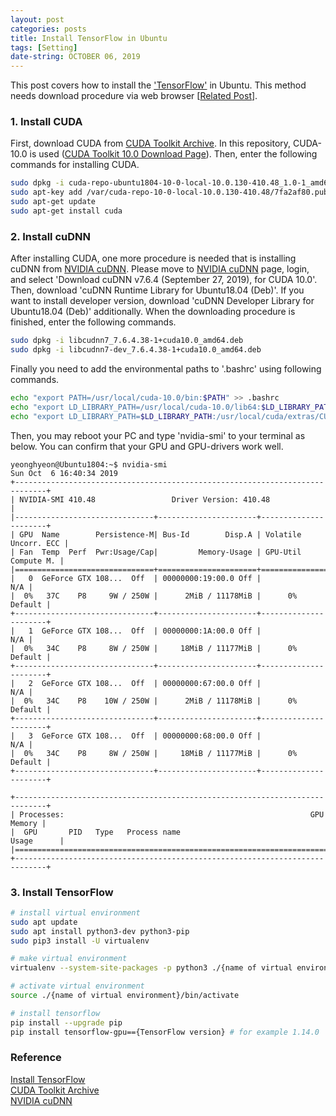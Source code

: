 ```yaml
---
layout: post
categories: posts
title: Install TensorFlow in Ubuntu
tags: [Setting]
date-string: OCTOBER 06, 2019
---
```


This post covers how to install the <a href="http://www.tensorflow.org">'TensorFlow'</a> in Ubuntu. This method needs download procedure via web browser [<a href="https://yeonghyeon.github.io/posts/2019-08-19/install-tensorflow.html">Related Post<a>].

### 1. Install CUDA

First, download CUDA from <a href="https://developer.nvidia.com/cuda-toolkit-archive">CUDA Toolkit Archive</a>. In this repository, CUDA-10.0 is used (<a href="https://developer.nvidia.com/cuda-10.0-download-archive?target_os=Linux&target_arch=x86_64&target_distro=Ubuntu&target_version=1804&target_type=deblocal">CUDA Toolkit 10.0 Download Page</a>). Then, enter the following commands for installing CUDA.

``` sh
sudo dpkg -i cuda-repo-ubuntu1804-10-0-local-10.0.130-410.48_1.0-1_amd64.deb
sudo apt-key add /var/cuda-repo-10-0-local-10.0.130-410.48/7fa2af80.pub
sudo apt-get update
sudo apt-get install cuda
```

### 2. Install cuDNN

After installing CUDA, one more procedure is needed that is installing cuDNN from <a href="https://developer.nvidia.com/cudnn">NVIDIA cuDNN</a>. Please move to <a href="https://developer.nvidia.com/cudnn">NVIDIA cuDNN</a> page, login, and select 'Download cuDNN v7.6.4 (September 27, 2019), for CUDA 10.0'. Then, download 'cuDNN Runtime Library for Ubuntu18.04 (Deb)'. If you want to install developer version, download 'cuDNN Developer Library for Ubuntu18.04 (Deb)' additionally. When the downloading procedure is finished, enter the following commands.

```sh
sudo dpkg -i libcudnn7_7.6.4.38-1+cuda10.0_amd64.deb
sudo dpkg -i libcudnn7-dev_7.6.4.38-1+cuda10.0_amd64.deb
```

Finally you need to add the environmental paths to '.bashrc' using following commands.

```sh
echo "export PATH=/usr/local/cuda-10.0/bin:$PATH" >> .bashrc
echo "export LD_LIBRARY_PATH=/usr/local/cuda-10.0/lib64:$LD_LIBRARY_PATH" >> .bashrc
echo "export LD_LIBRARY_PATH=$LD_LIBRARY_PATH:/usr/local/cuda/extras/CUPTI/lib64" >> .bashrc
```

Then, you may reboot your PC and type 'nvidia-smi' to your terminal as below. You can confirm that your GPU and GPU-drivers work well.

``` console
yeonghyeon@Ubuntu1804:~$ nvidia-smi
Sun Oct  6 16:40:34 2019       
+-----------------------------------------------------------------------------+
| NVIDIA-SMI 410.48                 Driver Version: 410.48                    |
|-------------------------------+----------------------+----------------------+
| GPU  Name        Persistence-M| Bus-Id        Disp.A | Volatile Uncorr. ECC |
| Fan  Temp  Perf  Pwr:Usage/Cap|         Memory-Usage | GPU-Util  Compute M. |
|===============================+======================+======================|
|   0  GeForce GTX 108...  Off  | 00000000:19:00.0 Off |                  N/A |
|  0%   37C    P8     9W / 250W |      2MiB / 11178MiB |      0%      Default |
+-------------------------------+----------------------+----------------------+
|   1  GeForce GTX 108...  Off  | 00000000:1A:00.0 Off |                  N/A |
|  0%   34C    P8     8W / 250W |     18MiB / 11177MiB |      0%      Default |
+-------------------------------+----------------------+----------------------+
|   2  GeForce GTX 108...  Off  | 00000000:67:00.0 Off |                  N/A |
|  0%   34C    P8    10W / 250W |      2MiB / 11178MiB |      0%      Default |
+-------------------------------+----------------------+----------------------+
|   3  GeForce GTX 108...  Off  | 00000000:68:00.0 Off |                  N/A |
|  0%   34C    P8     8W / 250W |     18MiB / 11177MiB |      0%      Default |
+-------------------------------+----------------------+----------------------+

+-----------------------------------------------------------------------------+
| Processes:                                                       GPU Memory |
|  GPU       PID   Type   Process name                             Usage      |
|=============================================================================|
+-----------------------------------------------------------------------------+
```

### 3. Install TensorFlow

``` sh
# install virtual environment
sudo apt update
sudo apt install python3-dev python3-pip
sudo pip3 install -U virtualenv

# make virtual environment
virtualenv --system-site-packages -p python3 ./{name of virtual environment} # for example venv

# activate virtual environment
source ./{name of virtual environment}/bin/activate

# install tensorflow
pip install --upgrade pip
pip install tensorflow-gpu=={TensorFlow version} # for example 1.14.0
```

### Reference
<a href="https://www.tensorflow.org/install">Install TensorFlow</a><br>
<a href="https://developer.nvidia.com/cuda-toolkit-archive">CUDA Toolkit Archive</a><br>
<a href="https://developer.nvidia.com/cudnn">NVIDIA cuDNN</a>
